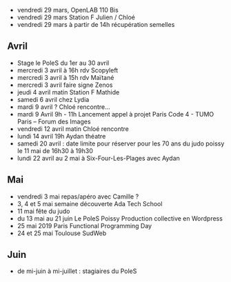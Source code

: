- vendredi 29 mars, OpenLAB 110 Bis
- vendredi 29 mars Station F Julien / Chloé
- vendredi 29 mars à partir de 14h récupération semelles

## Avril

- Stage le PoleS du 1er au 30 avril
- mercredi 3 avril à 16h rdv Scopyleft
- mercredi 3 avril à 15h rdv Maïtané
- mercredi 3 avril faire signe Zenos
- jeudi 4 avril matin Station F Mathide
- samedi 6 avril chez Lydia
- mardi 9 avril ? Chloé rencontre...
- mardi 9 Avril 9h - 11h Lancement appel à projet Paris Code 4 - TUMO Paris – Forum des Images
- vendredi 12 avril matin Chloé rencontre
- lundi 14 avril 19h Aydan théatre
- samedi 20 avril : date limite pour réserver pour les 70 ans du judo poissy le 11 mai de 16h30 à 19h30
- lundi 22 avril au 2 mai à Six-Four-Les-Plages avec Aydan

## Mai

- vendredi 3 mai repas/apéro avec Camille ?
- 3, 4 et 5 mai semaine découverte Ada Tech School
- 11 mai fête du judo
- du 13 mai au 21 juin Le PoleS Poissy  Production collective en Wordpress
- 25 mai 2019 Paris Functional Programming Day
- 24 et 25 mai Toulouse SudWeb

## Juin

- de mi-juin à mi-juillet : stagiaires du PoleS
